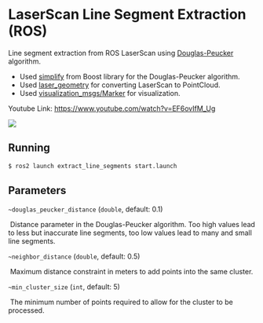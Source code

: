 # LaserScan Line Segment Extraction (ROS)

Line segment extraction from ROS LaserScan using [Douglas-Peucker](http://en.wikipedia.org/wiki/Ramer–Douglas–Peucker_algorithm) algorithm.

- Used [simplify](https://www.boost.org/doc/libs/1_68_0/libs/geometry/doc/html/geometry/reference/algorithms/simplify/simplify_3.html) from Boost library for the Douglas-Peucker algorithm.
- Used [laser_geometry](http://wiki.ros.org/laser_geometry) for converting LaserScan to PointCloud.
- Used [visualization_msgs/Marker](http://wiki.ros.org/rviz/DisplayTypes/Marker) for visualization.

Youtube Link: https://www.youtube.com/watch?v=EF6ovIfM_Ug

[![](https://img.youtube.com/vi/EF6ovIfM_Ug/0.jpg)](https://www.youtube.com/watch?v=EF6ovIfM_Ug)


## Running

```bash
$ ros2 launch extract_line_segments start.launch
```

## Parameters

`~douglas_peucker_distance` (`double`, default: 0.1)

​	Distance parameter in the Douglas-Peucker algorithm. Too high values lead to less but inaccurate line segments, too low values lead to many and small line segments.

`~neighbor_distance` (`double`, default: 0.5)

​	Maximum distance constraint in meters to add points into the same cluster.

`~min_cluster_size` (`int`, default: 5)

​	The minimum number of points required to allow for the cluster to be processed.

